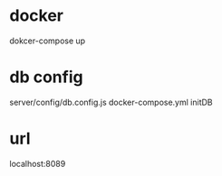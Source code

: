 # docker 
dokcer-compose up 

# db config
server/config/db.config.js
docker-compose.yml
initDB

# url 
localhost:8089
